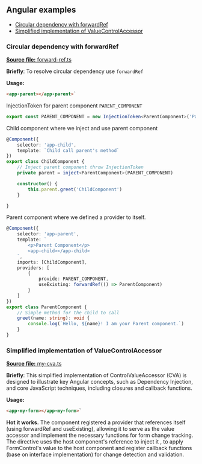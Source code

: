 ## Angular examples

- [Circular dependency with forwardRef](#Circular-dependency-with-forwardRef)
- [Simplified implementation of ValueControlAccessor](#Simplified-implementation-of-ValueControlAccessor)

### Circular dependency with forwardRef

[**Source file:** forward-ref.ts](forward-ref.ts)

**Briefly**: To resolve circular dependency use `forwardRef`

**Usage:**
```HTML
<app-parent></app-parent>`
```

InjectionToken for parent component `PARENT_COMPONENT`

```TypeScript
export const PARENT_COMPONENT = new InjectionToken<ParentComponent>('Parent Component Instance')
```

Child component where we inject and use parent component

```TypeScript
@Component({
    selector: 'app-child',
    template: `Child call parent's method`
})
export class ChildComponent {
    // Inject parent component throw InjectionToken
    private parent = inject<ParentComponent>(PARENT_COMPONENT)

    constructor() {
        this.parent.greet('ChildComponent')
    }

}
```

Parent component where we defined a provider to itself. 

```TypeScript
@Component({
    selector: 'app-parent',
    template: `
        <p>Parent Component</p>
        <app-child></app-child>
    `,
    imports: [ChildComponent],
    providers: [
        {
            provide: PARENT_COMPONENT,
            useExisting: forwardRef(() => ParentComponent)
        }
    ]
})
export class ParentComponent {
    // Simple method for the child to call
    greet(name: string): void {
        console.log(`Hello, ${name}! I am your Parent component.`)
    }
}
```

### Simplified implementation of ValueControlAccessor

[**Source file:** my-cva.ts](my-cva.ts)

**Briefly**: This simplified implementation of ControlValueAccessor (CVA) is designed to illustrate key Angular concepts, such as Dependency Injection, and core JavaScript techniques, including closures and callback functions.

**Usage:**
```HTML
<app-my-form></app-my-form>`
```

**Hot it works.**
The component registered a provider that references itself (using forwardRef and useExisting), allowing it to serve as the value accessor and implement the necessary functions for form change tracking.
The directive uses the host component's reference to inject it , to apply FormControl's value to the host component
 and register callback functions (base on interface implementation) for change detection and validation.
